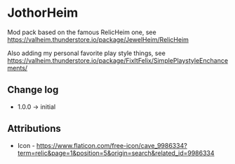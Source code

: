 # JothorHeim

Mod pack based on the famous RelicHeim one, see https://valheim.thunderstore.io/package/JewelHeim/RelicHeim

Also adding my personal favorite play style things, see https://valheim.thunderstore.io/package/FixItFelix/SimplePlaystyleEnchancements/ 

## Change log

* 1.0.0 -> initial

## Attributions

* Icon - https://www.flaticon.com/free-icon/cave_9986334?term=relic&page=1&position=5&origin=search&related_id=9986334 
